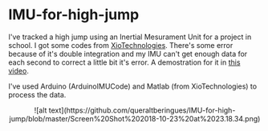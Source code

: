 # IMU-for-high-jump
I've tracked a high jump using an Inertial Mesurament Unit for a project in school. I got some codes from [XioTechnologies](https://github.com/xioTechnologies/Oscillatory-Motion-Tracking-With-x-IMU). There's some error because of it's double integration and my IMU can't get enough data for each second to correct a little bit it's error. A demostration for it in [this video](https://www.youtube.com/watch?v=YfUBOfba3PE).

I've used Arduino (ArduinoIMUCode) and Matlab (from XioTechnologies) to process the data.
<div align="center">
![alt text](https://github.com/queraltberingues/IMU-for-high-jump/blob/master/Screen%20Shot%202018-10-23%20at%2023.18.34.png)

